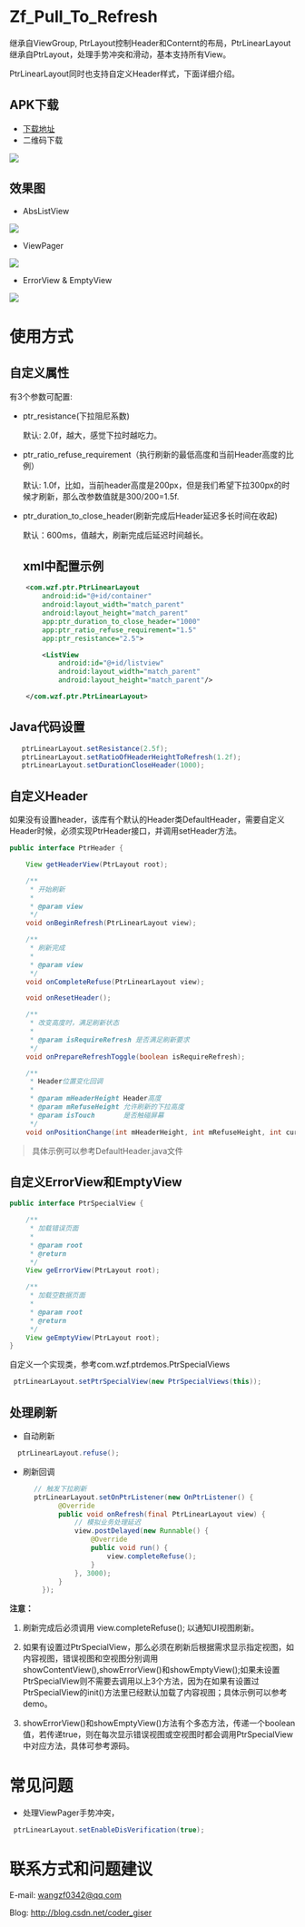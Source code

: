 # Zf_Pull_To_Refresh
继承自ViewGroup, PtrLayout控制Header和Conternt的布局，PtrLinearLayout 继承自PtrLayout，处理手势冲突和滑动，基本支持所有View。

PtrLinearLayout同时也支持自定义Header样式，下面详细介绍。

 
 ## APK下载
 
* [下载地址](https://raw.githubusercontent.com/GoOnToDeth/Zf_Pull_To_Refresh/master/zf_ptr_demo.apk) 
* 二维码下载

![](https://github.com/GoOnToDeth/Zf_Pull_To_Refresh/blob/master/imgaes/qrcode.png)
 
## 效果图
* AbsListView

![](https://github.com/GoOnToDeth/Zf_Pull_To_Refresh/blob/master/imgaes/ptr_normal.gif)

* ViewPager

![](https://github.com/GoOnToDeth/Zf_Pull_To_Refresh/blob/master/imgaes/ptr_viewpager.gif)

* ErrorView & EmptyView

![](https://github.com/GoOnToDeth/Zf_Pull_To_Refresh/blob/master/imgaes/ptr_error_empty.gif)

# 使用方式

## 自定义属性
有3个参数可配置:
* ptr_resistance(下拉阻尼系数)

  默认: 2.0f，越大，感觉下拉时越吃力。
* ptr_ratio_refuse_requirement（执行刷新的最低高度和当前Header高度的比例）

   默认: 1.0f，比如，当前header高度是200px，但是我们希望下拉300px的时候才刷新，那么改参数值就是300/200=1.5f.

* ptr_duration_to_close_header(刷新完成后Header延迟多长时间在收起)

  默认：600ms，值越大，刷新完成后延迟时间越长。
  
  ## xml中配置示例
 
``` xml
    <com.wzf.ptr.PtrLinearLayout
        android:id="@+id/container"
        android:layout_width="match_parent"
        android:layout_height="match_parent"
        app:ptr_duration_to_close_header="1000"
        app:ptr_ratio_refuse_requirement="1.5"
        app:ptr_resistance="2.5">

        <ListView
            android:id="@+id/listview"
            android:layout_width="match_parent"
            android:layout_height="match_parent"/>

    </com.wzf.ptr.PtrLinearLayout>
```

## Java代码设置

``` JAVA
   ptrLinearLayout.setResistance(2.5f);
   ptrLinearLayout.setRatioOfHeaderHeightToRefresh(1.2f);
   ptrLinearLayout.setDurationCloseHeader(1000);
```

## 自定义Header
如果没有设置header，该库有个默认的Header类DefaultHeader，需要自定义Header时候，必须实现PtrHeader接口，并调用setHeader方法。
``` Java
public interface PtrHeader {

    View getHeaderView(PtrLayout root);

    /**
     * 开始刷新
     *
     * @param view
     */
    void onBeginRefresh(PtrLinearLayout view);

    /**
     * 刷新完成
     *
     * @param view
     */
    void onCompleteRefuse(PtrLinearLayout view);

    void onResetHeader();

    /**
     * 改变高度时，满足刷新状态
     *
     * @param isRequireRefresh 是否满足刷新要求
     */
    void onPrepareRefreshToggle(boolean isRequireRefresh);

    /**
     * Header位置变化回调
     *
     * @param mHeaderHeight Header高度
     * @param mRefuseHeight 允许刷新的下拉高度
     * @param isTouch       是否触碰屏幕
     */
    void onPositionChange(int mHeaderHeight, int mRefuseHeight, int currentPosition, boolean isTouch);
```
> 具体示例可以参考DefaultHeader.java文件

## 自定义ErrorView和EmptyView
``` Java
public interface PtrSpecialView {

    /**
     * 加载错误页面
     *
     * @param root
     * @return
     */
    View geErrorView(PtrLayout root);

    /**
     * 加载空数据页面
     *
     * @param root
     * @return
     */
    View geEmptyView(PtrLayout root);
}
```
自定义一个实现类，参考com.wzf.ptrdemos.PtrSpecialViews
``` Java
 ptrLinearLayout.setPtrSpecialView(new PtrSpecialViews(this));
```

## 处理刷新
* 自动刷新
``` Java
  ptrLinearLayout.refuse();
```
* 刷新回调
```Java
      // 触发下拉刷新
      ptrLinearLayout.setOnPtrListener(new OnPtrListener() {
            @Override
            public void onRefresh(final PtrLinearLayout view) {
                // 模拟业务处理延迟
                view.postDelayed(new Runnable() {
                    @Override
                    public void run() {
                        view.completeRefuse();
                    }
                }, 3000);
            }
        });
```

**注意：** 
1. 刷新完成后必须调用 view.completeRefuse(); 以通知UI视图刷新。

2. 如果有设置过PtrSpecialView，那么必须在刷新后根据需求显示指定视图，如内容视图，错误视图和空视图分别调用showContentView(),showErrorView()和showEmptyView();如果未设置PtrSpecialView则不需要去调用以上3个方法，因为在如果有设置过PtrSpecialView的init()方法里已经默认加载了内容视图；具体示例可以参考demo。

3. showErrorView()和showEmptyView()方法有个多态方法，传递一个boolean值，若传递true，则在每次显示错误视图或空视图时都会调用PtrSpecialView中对应方法，具体可参考源码。


# 常见问题

 * 处理ViewPager手势冲突，
  ``` Java
   ptrLinearLayout.setEnableDisVerification(true);
  ```
 
 # 联系方式和问题建议
 
 E-mail: wangzf0342@qq.com
 
 Blog: http://blog.csdn.net/coder_giser

